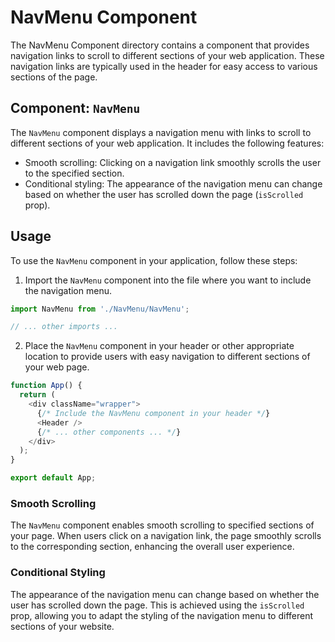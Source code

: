 # NavMenu Component

The NavMenu Component directory contains a component that provides navigation links to scroll to different sections of your web application. These navigation links are typically used in the header for easy access to various sections of the page.

## Component: `NavMenu`

The `NavMenu` component displays a navigation menu with links to scroll to different sections of your web application. It includes the following features:

- Smooth scrolling: Clicking on a navigation link smoothly scrolls the user to the specified section.
- Conditional styling: The appearance of the navigation menu can change based on whether the user has scrolled down the page (`isScrolled` prop).

## Usage

To use the `NavMenu` component in your application, follow these steps:

1. Import the `NavMenu` component into the file where you want to include the navigation menu.

```javascript
import NavMenu from './NavMenu/NavMenu';

// ... other imports ...
```

2. Place the `NavMenu` component in your header or other appropriate location to provide users with easy navigation to different sections of your web page.

```javascript
function App() {
  return (
    <div className="wrapper">
      {/* Include the NavMenu component in your header */}
      <Header />
      {/* ... other components ... */}
    </div>
  );
}

export default App;
```

### Smooth Scrolling

The `NavMenu` component enables smooth scrolling to specified sections of your page. When users click on a navigation link, the page smoothly scrolls to the corresponding section, enhancing the overall user experience.

### Conditional Styling

The appearance of the navigation menu can change based on whether the user has scrolled down the page. This is achieved using the `isScrolled` prop, allowing you to adapt the styling of the navigation menu to different sections of your website.